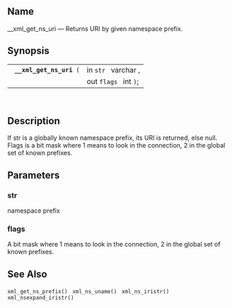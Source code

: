 <div>

<div>

</div>

<div>

## Name

\_\_xml_get_ns_uri — Returns URI by given namespace prefix.

</div>

<div>

## Synopsis

<div>

|                               |                       |
|-------------------------------|-----------------------|
| ` `**`__xml_get_ns_uri`**` (` | in `str ` varchar ,   |
|                               | out `flags ` int `)`; |

<div>

 

</div>

</div>

</div>

<div>

## Description

If str is a globally known namespace prefix, its URI is returned, else
null. Flags is a bit mask where 1 means to look in the connection, 2 in
the global set of known prefixes.

</div>

<div>

## Parameters

<div>

### str

namespace prefix

</div>

<div>

### flags

A bit mask where 1 means to look in the connection, 2 in the global set
of known prefixes.

</div>

</div>

<div>

## See Also

`xml_get_ns_prefix() ` `xml_ns_uname() ` `xml_ns_iristr() `
`xml_nsexpand_iristr() `

</div>

</div>
